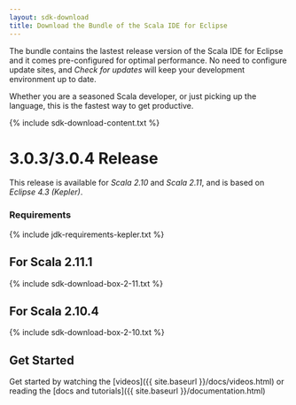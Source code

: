 ```yaml
---
layout: sdk-download
title: Download the Bundle of the Scala IDE for Eclipse
---
```


The bundle contains the lastest release version of the Scala IDE for Eclipse and it comes pre-configured
for optimal performance. No need to configure update sites, and *Check for updates* will keep your
development environment up to date.

Whether you are a seasoned Scala developer, or just picking up the language, this is the fastest way to get productive.

{% include sdk-download-content.txt %}

# 3.0.3/3.0.4 Release

This release is available for *Scala 2.10* and *Scala 2.11*,
and is based on *Eclipse 4.3 (Kepler)*.

### Requirements
{% include jdk-requirements-kepler.txt %}

## For Scala 2.11.1
{% include sdk-download-box-2-11.txt %}

## For Scala 2.10.4
{% include sdk-download-box-2-10.txt %}

## Get Started

Get started by watching the [videos]({{ site.baseurl }}/docs/videos.html) or reading the [docs and tutorials]({{ site.baseurl }}/documentation.html)
